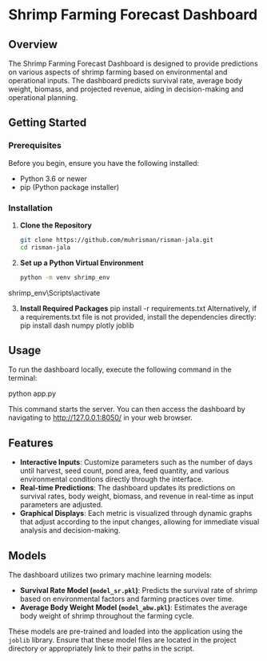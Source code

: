 # Shrimp Farming Forecast Dashboard

## Overview

The Shrimp Farming Forecast Dashboard is designed to provide predictions on various aspects of shrimp farming based on environmental and operational inputs. The dashboard predicts survival rate, average body weight, biomass, and projected revenue, aiding in decision-making and operational planning.

## Getting Started

### Prerequisites

Before you begin, ensure you have the following installed:
- Python 3.6 or newer
- pip (Python package installer)

### Installation

1. **Clone the Repository**

   ```bash
   git clone https://github.com/muhrisman/risman-jala.git
   cd risman-jala

2. **Set up a Python Virtual Environment**
   ```bash
   python -m venv shrimp_env
shrimp_env\Scripts\activate

3. **Install Required Packages**
   pip install -r requirements.txt
Alternatively, if a requirements.txt file is not provided, install the dependencies directly:
pip install dash numpy plotly joblib

## Usage

To run the dashboard locally, execute the following command in the terminal:

python app.py

This command starts the server. You can then access the dashboard by navigating to http://127.0.0.1:8050/ in your web browser.

## Features

- **Interactive Inputs**: Customize parameters such as the number of days until harvest, seed count, pond area, feed quantity, and various environmental conditions directly through the interface.
- **Real-time Predictions**: The dashboard updates its predictions on survival rates, body weight, biomass, and revenue in real-time as input parameters are adjusted.
- **Graphical Displays**: Each metric is visualized through dynamic graphs that adjust according to the input changes, allowing for immediate visual analysis and decision-making.

## Models

The dashboard utilizes two primary machine learning models:
- **Survival Rate Model (`model_sr.pkl`)**: Predicts the survival rate of shrimp based on environmental factors and farming practices over time.
- **Average Body Weight Model (`model_abw.pkl`)**: Estimates the average body weight of shrimp throughout the farming cycle.

These models are pre-trained and loaded into the application using the `joblib` library. Ensure that these model files are located in the project directory or appropriately link to their paths in the script.

